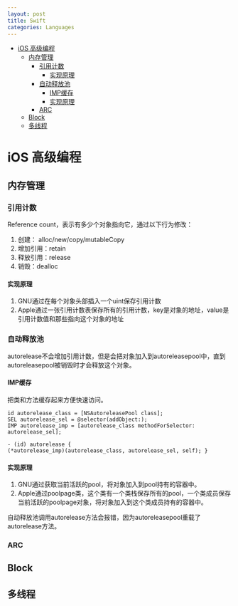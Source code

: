 ```yaml
---
layout: post
title: Swift
categories: Languages
---
```


- [iOS 高级编程](#ios-高级编程)
  - [内存管理](#内存管理)
    - [引用计数](#引用计数)
      - [实现原理](#实现原理)
    - [自动释放池](#自动释放池)
      - [IMP缓存](#imp缓存)
      - [实现原理](#实现原理-1)
    - [ARC](#arc)
  - [Block](#block)
  - [多线程](#多线程)

# iOS 高级编程

## 内存管理
### 引用计数
Reference count，表示有多少个对象指向它，通过以下行为修改：
1. 创建： alloc/new/copy/mutableCopy
2. 增加引用：retain
3. 释放引用：release
4. 销毁：dealloc

#### 实现原理
1. GNU通过在每个对象头部插入一个uint保存引用计数
2. Apple通过一张引用计数表保存所有的引用计数，key是对象的地址，value是引用计数值和那些指向这个对象的地址

### 自动释放池
autorelease不会增加引用计数，但是会把对象加入到autoreleasepool中，直到autoreleasepool被销毁时才会释放这个对象。

#### IMP缓存
把类和方法缓存起来方便快速访问。

```
id autorelease_class = [NSAutoreleasePool class];
SEL autorelease_sel = @selector(addObject:);
IMP autorelease_imp = [autorelease_class methodForSelector: autorelease_sel];

- (id) autorelease {
(*autorelease_imp)(autorelease_class, autorelease_sel, self); }
```

#### 实现原理
1. GNU通过获取当前活跃的pool，将对象加入到pool持有的容器中。
2. Apple通过poolpage类，这个类有一个类栈保存所有的pool，一个类成员保存当前活跃的poolpage对象，将对象加入到这个类成员持有的容器中。

自动释放池调用autorelease方法会报错，因为autoreleasepool重载了autorelease方法。

### ARC


## Block
## 多线程